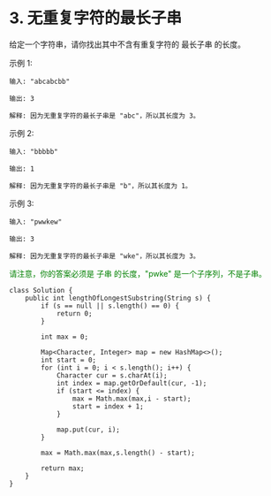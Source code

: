 # 3. 无重复字符的最长子串
给定一个字符串，请你找出其中不含有重复字符的 最长子串 的长度。

示例 1:

	输入: "abcabcbb"

	输出: 3 

	解释: 因为无重复字符的最长子串是 "abc"，所以其长度为 3。

示例 2:

	输入: "bbbbb"
	
	输出: 1
	
	解释: 因为无重复字符的最长子串是 "b"，所以其长度为 1。

示例 3:

	输入: "pwwkew"
	
	输出: 3
	
	解释: 因为无重复字符的最长子串是 "wke"，所以其长度为 3。

 <font color=green>请注意，你的答案必须是 子串 的长度，"pwke" 是一个子序列，不是子串。</font>

    class Solution {
	    public int lengthOfLongestSubstring(String s) {
	        if (s == null || s.length() == 0) {
	            return 0;
	        }
	
	        int max = 0;
	
	        Map<Character, Integer> map = new HashMap<>();
	        int start = 0;
	        for (int i = 0; i < s.length(); i++) {
	            Character cur = s.charAt(i);
	            int index = map.getOrDefault(cur, -1);
	            if (start <= index) {
	                max = Math.max(max,i - start);
	                start = index + 1;
	            }
	
	            map.put(cur, i);
	        }
	
	        max = Math.max(max,s.length() - start);
	
	        return max;
	    }
	}
